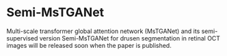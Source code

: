 # Semi-MsTGANet
Multi-scale transformer global attention network (MsTGANet) and its semi-supervised version Semi-MsTGANet for drusen segmentation in retinal OCT images will be released soon when the paper is published. 

